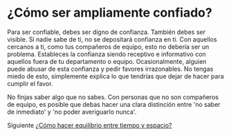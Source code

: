 # ¿Cómo ser ampliamente confiado?
[//]: # (Version:1.0.0)
Para ser confiable, debes ser digno de confianza. También debes ser visible. Si nadie sabe de ti, no se depositará confianza en ti. Con aquellos cercanos a ti, como tus compañeros de equipo, esto no debería ser un problema. Estableces la confianza siendo receptivo e informativo con aquellos fuera de tu departamento o equipo. Ocasionalmente, alguien puede abusar de esta confianza y pedir favores irrazonables. No tengas miedo de esto, simplemente explica lo que tendrías que dejar de hacer para cumplir el favor.

No finjas saber algo que no sabes. Con personas que no son compañeros de equipo, es posible que debas hacer una clara distinción entre 'no saber de inmediato' y 'no poder averiguarlo nunca'.

Siguiente [¿Cómo hacer equilibrio entre tiempo y espacio?](03-How-to-Tradeoff-Time-vs-Space.md)
